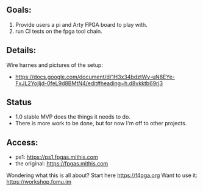 ## Goals:
1. Provide users a pi and Arty FPGA board to play with.
1. run CI tests on the fpga tool chain.

## Details:
Wire harnes and pictures of the setup:
* https://docs.google.com/document/d/1H3x34bdztWy-uN8EYe-FxJL2YojIjd-0feL9d8BMtN4/edit#heading=h.d8vkktb69rj3

## Status 
* 1.0 stable MVP does the things it needs to do.
* There is more work to be done, but for now I'm off to other projects.

## Access:
* ps1: https://ps1.fpgas.mithis.com
* the original: https://fpgas.mithis.com

Wondering what this is all about?
Start here https://f4pga.org
Want to use it: https://workshop.fomu.im
